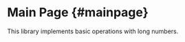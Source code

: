 Main Page                {#mainpage}
====================================

This library implements basic operations with long numbers.
